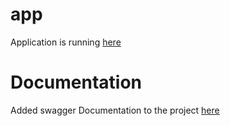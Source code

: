 # app

Application is running [here](http://obscure-plains-83225.herokuapp.com/)

# Documentation
Added swagger Documentation to the project [here](http://obscure-plains-83225.herokuapp.com/docs/index.html)
